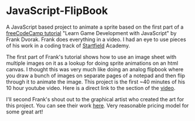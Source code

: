 # JavaScript-FlipBook
A JavaScript based project to animate a sprite based on the first part of a [freeCodeCamp tutorial](https://www.freecodecamp.org/news/learn-javascript-game-development-full-course/) "Learn Game Development with JavaScript" by Frank Dvorak. Frank does everything in a video. I had an eye to use pieces of his work in a coding track of [Startfield](https://startfield.org) Academy.

The first part of Frank's tutorial shows how to use an image sheet with multiple images on it as a lookup for doing sprite animations on an html canvas. I thought this was very much like doing an analog flipbook where you draw a bunch of images on separate pages of a notepad and then flip through it to animate the image. This project is the first ~40 minutes of his 10 hour youtube video. Here is a direct link to the section of the [video](https://www.youtube.com/watch?v=GFO_txvwK_c&t=88s).

I'll second Frank's shout out to the graphical artist who created the art for this project. You can see their work [here](https://bevouliin.com/). Very reasonable pricing model for some great art!
